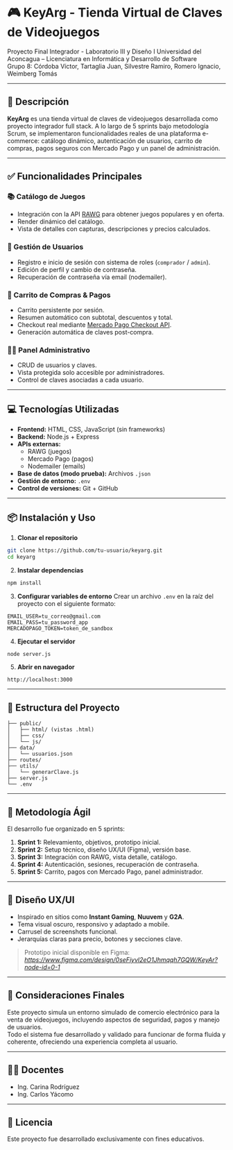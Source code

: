 
# 🎮 KeyArg - Tienda Virtual de Claves de Videojuegos

Proyecto Final Integrador - Laboratorio III y Diseño I 
Universidad del Aconcagua – Licenciatura en Informática y Desarrollo de Software  
Grupo 8: Córdoba Víctor, Tartaglia Juan, Silvestre Ramiro, Romero Ignacio, Weimberg Tomás  

---

## 🚀 Descripción

**KeyArg** es una tienda virtual de claves de videojuegos desarrollada como proyecto integrador full stack. A lo largo de 5 sprints bajo metodología Scrum, se implementaron funcionalidades reales de una plataforma e-commerce: catálogo dinámico, autenticación de usuarios, carrito de compras, pagos seguros con Mercado Pago y un panel de administración.

---

## ✅ Funcionalidades Principales

### 📚 Catálogo de Juegos
- Integración con la API [RAWG](https://rawg.io/apidocs) para obtener juegos populares y en oferta.
- Render dinámico del catálogo.
- Vista de detalles con capturas, descripciones y precios calculados.

### 🔐 Gestión de Usuarios
- Registro e inicio de sesión con sistema de roles (`comprador` / `admin`).
- Edición de perfil y cambio de contraseña.
- Recuperación de contraseña vía email (nodemailer).

### 🛒 Carrito de Compras & Pagos
- Carrito persistente por sesión.
- Resumen automático con subtotal, descuentos y total.
- Checkout real mediante [Mercado Pago Checkout API](https://www.mercadopago.com.ar/developers/es/docs/checkout-pro/introduction).
- Generación automática de claves post-compra.

### 🧑‍💼 Panel Administrativo
- CRUD de usuarios y claves.
- Vista protegida solo accesible por administradores.
- Control de claves asociadas a cada usuario.

---

## 💻 Tecnologías Utilizadas

- **Frontend:** HTML, CSS, JavaScript (sin frameworks)
- **Backend:** Node.js + Express
- **APIs externas:**  
  - RAWG (juegos)
  - Mercado Pago (pagos)
  - Nodemailer (emails)
- **Base de datos (modo prueba):** Archivos `.json`
- **Gestión de entorno:** `.env`
- **Control de versiones:** Git + GitHub

---

## 📦 Instalación y Uso

1. **Clonar el repositorio**
```bash
git clone https://github.com/tu-usuario/keyarg.git
cd keyarg
```

2. **Instalar dependencias**
```bash
npm install
```

3. **Configurar variables de entorno**
Crear un archivo `.env` en la raíz del proyecto con el siguiente formato:

```env
EMAIL_USER=tu_correo@gmail.com
EMAIL_PASS=tu_password_app
MERCADOPAGO_TOKEN=token_de_sandbox
```

4. **Ejecutar el servidor**
```bash
node server.js
```

5. **Abrir en navegador**
```url
http://localhost:3000
```

---

## 🧪 Estructura del Proyecto

```plaintext
├── public/
│   ├── html/ (vistas .html)
│   ├── css/
│   └── js/
├── data/
│   └── usuarios.json
├── routes/
├── utils/
│   └── generarClave.js
├── server.js
└── .env
```

---

## 📅 Metodología Ágil

El desarrollo fue organizado en 5 sprints:

1. **Sprint 1:** Relevamiento, objetivos, prototipo inicial.
2. **Sprint 2:** Setup técnico, diseño UX/UI (Figma), versión base.
3. **Sprint 3:** Integración con RAWG, vista detalle, catálogo.
4. **Sprint 4:** Autenticación, sesiones, recuperación de contraseña.
5. **Sprint 5:** Carrito, pagos con Mercado Pago, panel administrador.

---

## 🎨 Diseño UX/UI

- Inspirado en sitios como **Instant Gaming**, **Nuuvem** y **G2A**.
- Tema visual oscuro, responsivo y adaptado a mobile.
- Carrusel de screenshots funcional.
- Jerarquías claras para precio, botones y secciones clave.

> Prototipo inicial disponible en Figma: *https://www.figma.com/design/0seFiyvl2eO1Jhmqqh7GQW/KeyAr?node-id=0-1*

---

## 📌 Consideraciones Finales

Este proyecto simula un entorno simulado de comercio electrónico para la venta de videojuegos, incluyendo aspectos de seguridad, pagos y manejo de usuarios.  
Todo el sistema fue desarrollado y validado para funcionar de forma fluida y coherente, ofreciendo una experiencia completa al usuario.

---

## 🧑‍🏫 Docentes

- Ing. Carina Rodríguez  
- Ing. Carlos Yácomo

---

## 📜 Licencia

Este proyecto fue desarrollado exclusivamente con fines educativos.
